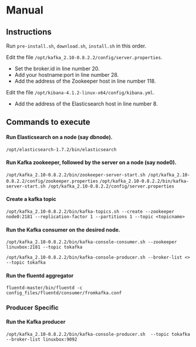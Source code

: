 # Manual

## Instructions

Run `pre-install.sh`, `download.sh`, `install.sh` in this order.

Edit the file `/opt/kafka_2.10-0.8.2.2/config/server.properties`.

- Set the broker.id in line number 20.
- Add your hostname:port in line number 28.
- Add the address of the Zookeeper host in line number 118.



Edit the file `/opt/kibana-4.1.2-linux-x64/config/kibana.yml`.

- Add the address of the Elasticsearch host in line number 8.

## Commands to execute

#### Run Elasticsearch on a node (say dbnode).
`/opt/elasticsearch-1.7.2/bin/elasticsearch`

#### Run Kafka zookeeper, followed by the server on a node (say node0).
`/opt/kafka_2.10-0.8.2.2/bin/zookeeper-server-start.sh /opt/kafka_2.10-0.8.2.2/config/zookeeper.properties`
`/opt/kafka_2.10-0.8.2.2/bin/kafka-server-start.sh /opt/kafka_2.10-0.8.2.2/config/server.properties`

#### Create a kafka topic
`/opt/kafka_2.10-0.8.2.2/bin/kafka-topics.sh --create --zookeeper node0:2181 --replication-factor 1 --partitions 1 --topic <topicname>`

#### Run the Kafka consumer on the desired node.
`/opt/kafka_2.10-0.8.2.2/bin/kafka-console-consumer.sh --zookeeper linuxbox:2181 --topic tokafka`


`/opt/kafka_2.10-0.8.2.2/bin/kafka-console-producer.sh --broker-list <> --topic tokafka`


#### Run the fluentd aggregator
`fluentd-master/bin/fluentd -c config_files/fluentd/consumer/fromkafka.conf `





### Producer Specific

#### Run the Kafka producer
`/opt/kafka_2.10-0.8.2.2/bin/kafka-console-producer.sh  --topic tokafka --broker-list linuxbox:9092`